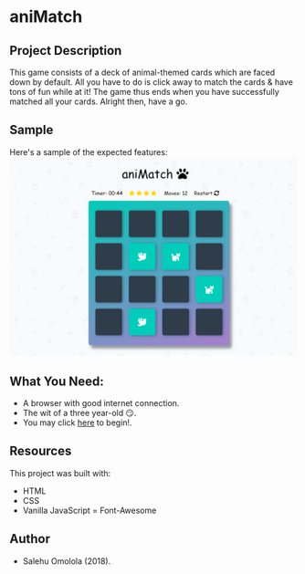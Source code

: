 # aniMatch

## Project Description
This game consists of a deck of animal-themed cards which are faced down by default.
All you have to do is click away to match the cards & have tons of fun  while at it!
The game thus ends when you have successfully matched all your cards.
Alright then, have a go.

## Sample
Here's a sample of the expected features:
![Project Sample](img/aniMatch.png)


## What You Need:
- A browser with good internet connection.
- The wit of a three year-old :smirk:.
- You may click [here](https://lorlah.github.io/aniMatch/) to begin!.

## Resources

This project was built with:
- HTML
- CSS
- Vanilla JavaScript
= Font-Awesome

## Author 
- Salehu Omolola (2018).
